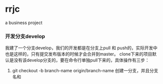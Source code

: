 # rrjc
a business project
###  开发分支develop
 我建了一个分支develop，我们的开发都是在分支上pull 和 push的，实际开发中也是这样的，只有提交发布版本的时候才会合并到master。 clone下来的项目默认是没有该develop分支的，要在命令行单独pull下来的，具体操作有三步：
1. git checkout -b branch-name origin/branch-name  创建一分支，并且分支名和
